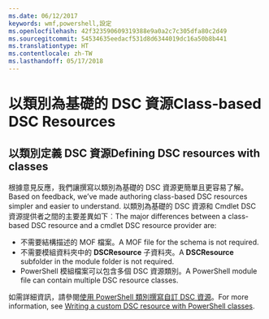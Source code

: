 ```yaml
---
ms.date: 06/12/2017
keywords: wmf,powershell,設定
ms.openlocfilehash: 42f323590609319388e9a0a2c7c305dfa80c2d49
ms.sourcegitcommit: 54534635eedacf531d8d6344019dc16a50b8b441
ms.translationtype: HT
ms.contentlocale: zh-TW
ms.lasthandoff: 05/17/2018
---
```

# <a name="class-based-dsc-resources"></a><span data-ttu-id="bbdc0-102">以類別為基礎的 DSC 資源</span><span class="sxs-lookup"><span data-stu-id="bbdc0-102">Class-based DSC Resources</span></span>

## <a name="defining-dsc-resources-with-classes"></a><span data-ttu-id="bbdc0-103">以類別定義 DSC 資源</span><span class="sxs-lookup"><span data-stu-id="bbdc0-103">Defining DSC resources with classes</span></span>

<span data-ttu-id="bbdc0-104">根據意見反應，我們讓撰寫以類別為基礎的 DSC 資源更簡單且更容易了解。</span><span class="sxs-lookup"><span data-stu-id="bbdc0-104">Based on feedback, we’ve made authoring class-based DSC resources simpler and easier to understand.</span></span>
<span data-ttu-id="bbdc0-105">以類別為基礎的 DSC 資源和 Cmdlet DSC 資源提供者之間的主要差異如下︰</span><span class="sxs-lookup"><span data-stu-id="bbdc0-105">The major differences between a class-based DSC resource and a cmdlet DSC resource provider are:</span></span>

* <span data-ttu-id="bbdc0-106">不需要結構描述的 MOF 檔案。</span><span class="sxs-lookup"><span data-stu-id="bbdc0-106">A MOF file for the schema is not required.</span></span>
* <span data-ttu-id="bbdc0-107">不需要模組資料夾中的 **DSCResource** 子資料夾。</span><span class="sxs-lookup"><span data-stu-id="bbdc0-107">A **DSCResource** subfolder in the module folder is not required.</span></span>
* <span data-ttu-id="bbdc0-108">PowerShell 模組檔案可以包含多個 DSC 資源類別。</span><span class="sxs-lookup"><span data-stu-id="bbdc0-108">A PowerShell module file can contain multiple DSC resource classes.</span></span>

<span data-ttu-id="bbdc0-109">如需詳細資訊，請參閱[使用 PowerShell 類別撰寫自訂 DSC 資源](https://msdn.microsoft.com/powershell/dsc/authoringresource)。</span><span class="sxs-lookup"><span data-stu-id="bbdc0-109">For more information, see [Writing a custom DSC resource with PowerShell classes](https://msdn.microsoft.com/powershell/dsc/authoringresource).</span></span>
